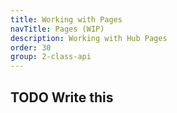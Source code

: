 ```yaml
---
title: Working with Pages
navTitle: Pages (WIP)
description: Working with Hub Pages
order: 30
group: 2-class-api
---
```


## TODO Write this
